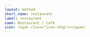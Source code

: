 ```yaml
---
layout: method
short_name: restaurant
label: restaurant
name: Restaurant / Café
icon: <span class="icon-shop"></span>
---
```

